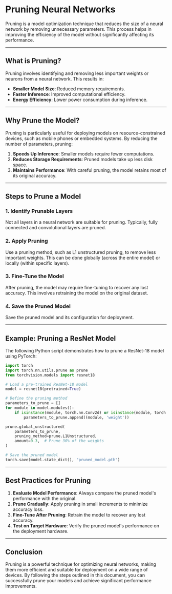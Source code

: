 # Pruning Neural Networks

Pruning is a model optimization technique that reduces the size of a neural network by removing unnecessary parameters. This process helps in improving the efficiency of the model without significantly affecting its performance.

---

## What is Pruning?
Pruning involves identifying and removing less important weights or neurons from a neural network. This results in:

- **Smaller Model Size**: Reduced memory requirements.
- **Faster Inference**: Improved computational efficiency.
- **Energy Efficiency**: Lower power consumption during inference.

---

## Why Prune the Model?
Pruning is particularly useful for deploying models on resource-constrained devices, such as mobile phones or embedded systems. By reducing the number of parameters, pruning:

1. **Speeds Up Inference**: Smaller models require fewer computations.
2. **Reduces Storage Requirements**: Pruned models take up less disk space.
3. **Maintains Performance**: With careful pruning, the model retains most of its original accuracy.

---

## Steps to Prune a Model

### 1. Identify Prunable Layers
Not all layers in a neural network are suitable for pruning. Typically, fully connected and convolutional layers are pruned.

### 2. Apply Pruning
Use a pruning method, such as L1 unstructured pruning, to remove less important weights. This can be done globally (across the entire model) or locally (within specific layers).

### 3. Fine-Tune the Model
After pruning, the model may require fine-tuning to recover any lost accuracy. This involves retraining the model on the original dataset.

### 4. Save the Pruned Model
Save the pruned model and its configuration for deployment.

---

## Example: Pruning a ResNet Model

The following Python script demonstrates how to prune a ResNet-18 model using PyTorch:

```python
import torch
import torch.nn.utils.prune as prune
from torchvision.models import resnet18

# Load a pre-trained ResNet-18 model
model = resnet18(pretrained=True)

# Define the pruning method
parameters_to_prune = []
for module in model.modules():
    if isinstance(module, torch.nn.Conv2d) or isinstance(module, torch.nn.Linear):
        parameters_to_prune.append((module, 'weight'))

prune.global_unstructured(
    parameters_to_prune,
    pruning_method=prune.L1Unstructured,
    amount=0.3,  # Prune 30% of the weights
)

# Save the pruned model
torch.save(model.state_dict(), "pruned_model.pth")
```

---

## Best Practices for Pruning

1. **Evaluate Model Performance**: Always compare the pruned model's performance with the original.
2. **Prune Gradually**: Apply pruning in small increments to minimize accuracy loss.
3. **Fine-Tune After Pruning**: Retrain the model to recover any lost accuracy.
4. **Test on Target Hardware**: Verify the pruned model's performance on the deployment hardware.

---

## Conclusion
Pruning is a powerful technique for optimizing neural networks, making them more efficient and suitable for deployment on a wide range of devices. By following the steps outlined in this document, you can successfully prune your models and achieve significant performance improvements.